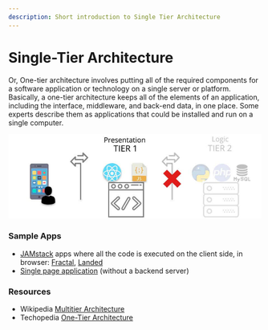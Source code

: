 ```yaml
---
description: Short introduction to Single Tier Architecture
---
```


# Single-Tier Architecture

Or, One-tier architecture involves putting all of the required components for a software application or technology on a single server or platform. Basically, a one-tier architecture keeps all of the elements of an application, including the interface, middleware, and back-end data, in one place. Some experts describe them as applications that could be installed and run on a single computer.

![Single Tier architecture](https://raw.githubusercontent.com/app-generator/static/master/docs/single-tier-architecture.jpg)

### Sample Apps

* [JAMstack](https://github.com/app-generator/docs/tree/a7c2441bf81cb9d2ad47b81b25204d5fc21897d9/what-is/jamstack/README.md) apps where all the code is executed on the client side, in browser: [Fractal](https://appseed.us/apps/jamstack/html5up-fractal), [Landed](https://appseed.us/apps/jamstack/html5up-landed)
* [Single page application](https://en.wikipedia.org/wiki/Single-page_application) \(without a backend server\)



### Resources

* Wikipedia [Multitier Architecture](https://en.wikipedia.org/wiki/Multitier_architecture)
* Techopedia [One-Tier Architecture](https://www.techopedia.com/definition/17374/one-tier-architecture) 


